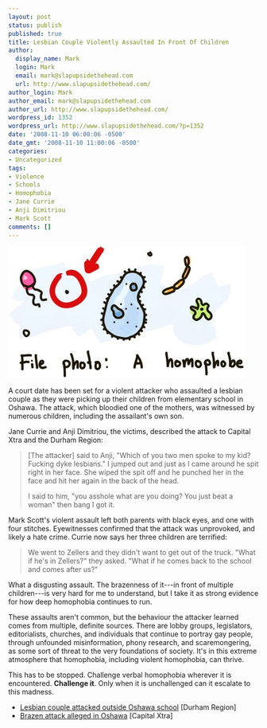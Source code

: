 ```yaml
---
layout: post
status: publish
published: true
title: Lesbian Couple Violently Assaulted In Front Of Children
author:
  display_name: Mark
  login: Mark
  email: mark@slapupsidethehead.com
  url: http://www.slapupsidethehead.com/
author_login: Mark
author_email: mark@slapupsidethehead.com
author_url: http://www.slapupsidethehead.com/
wordpress_id: 1352
wordpress_url: http://www.slapupsidethehead.com/?p=1352
date: '2008-11-10 06:00:06 -0500'
date_gmt: '2008-11-10 11:00:06 -0500'
categories:
- Uncategorized
tags:
- Violence
- Schools
- Homophobia
- Jane Currie
- Anji Dimitriou
- Mark Scott
comments: []
---
```

![](/wp-content/media/2008/11/homophobe.jpg "This may be too generous a depiction.")

A court date has been set for a violent attacker who assaulted a lesbian couple as they were picking up their children from elementary school in Oshawa. The attack, which bloodied one of the mothers, was witnessed by numerous children, including the assailant's own son.

Jane Currie and Anji Dimitriou, the victims, described the attack to Capital Xtra and the Durham Region:

> [The attacker] said to Anji, "Which of you two men spoke to my kid? Fucking dyke lesbians." I jumped out and just as I came around he spit right in her face. She wiped the spit off and he punched her in the face and hit her again in the back of the head.
> 
> I said to him, "you asshole what are you doing? You just beat a woman" then bang I got it.

Mark Scott's violent assault left both parents with black eyes, and one with four stitches. Eyewitnesses confirmed that the attack was unprovoked, and likely a hate crime. Currie now says her three children are terrified:

> We went to Zellers and they didn't want to get out of the truck. "What if he's in Zellers?" they asked. "What if he comes back to the school and comes after us?"

What a disgusting assault. The brazenness of it---in front of multiple children---is very hard for me to understand, but I take it as strong evidence for how deep homophobia continues to run.

These assaults aren't common, but the behaviour the attacker learned comes from multiple, definite sources. There are lobby groups, legislators, editorialists, churches, and individuals that continue to portray gay people, through unfounded misinformation, phony research, and scaremongering, as some sort of threat to the very foundations of society. It's in this extreme atmosphere that homophobia, including violent homophobia, can thrive.

This has to be stopped. Challenge verbal homophobia wherever it is encountered. **Challenge it**. Only when it is unchallenged can it escalate to this madness.

- [Lesbian couple attacked outside Oshawa school](http://newsdurhamregion.com/news/article/112449) [Durham Region]
- [Brazen attack alleged in Oshawa](http://www.xtra.ca/public/National/Brazen_attack_alleged_in_Oshawa-5839.aspx) [Capital Xtra]
